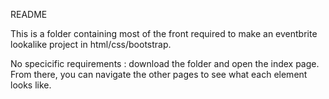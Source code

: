 README

This is a folder containing most of the front required to make an eventbrite lookalike project in html/css/bootstrap. 

No specicific requirements : download the folder and open the index page. From there, you can navigate the other pages to see what each element looks like. 
